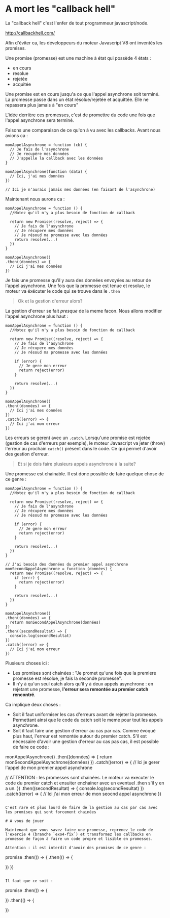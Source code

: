 # A mort les "callback hell"

La "callback hell" c'est l'enfer de tout programmeur javascript/node.

http://callbackhell.com/

Afin d'éviter ca, les développeurs du moteur Javascript V8 ont inventés les promises.

Une promise (promesse) est une machine à état qui possède 4 états : 
- en cours
- resolue
- rejetée
- acquitée

Une promise est en cours jusqu'a ce que l'appel asynchrone soit terminé.
La promesse passe dans un état résolue/rejetée et acquittée. Elle ne repassera plus jamais à "en cours"

L'idée derrière ces promesses, c'est de promettre du code une fois que l'appel asynchrone sera terminé.

Faisons une comparaison de ce qu'on à vu avec les callbacks.
Avant nous avions ca : 

```
monAppelAsynchrone = function (cb) {
  // Je fais de l'asynchrone
  // Je recupére mes données
  // J'appelle la callback avec les données
}

monAppelAsynchrone(function (data) {
  // Ici, j'ai mes données
})

// Ici je n'aurais jamais mes données (en faisant de l'asynchrone)
```

Maintenant nous aurons ca :
```
monAppelAsynchrone = function () {
  //Notez qu'il n'y a plus besoin de fonction de callback

  return new Promise((resolve, reject) => {
    // Je fais de l'asynchrone
    // Je récupere mes données
    // Je résoud ma promesse avec les données
    return resolve(...)
  })
}

monAppelAsynchrone()
.then((données) => {
  // Ici j'ai mes données
})
```

Je fais une promesse qu'il y aura des données envoyées au retour de l'appel asynchrone.
Une fois que la promesse est tenue et resolue, le moteur va éxécuter le code qui se trouve dans le `.then`

> Ok et la gestion d'erreur alors?

La gestion d'erreur se fait *presque* de la meme facon. Nous allons modifier l'appel asynchrone plus haut : 
```
monAppelAsynchrone = function () {
  //Notez qu'il n'y a plus besoin de fonction de callback

  return new Promise((resolve, reject) => {
    // Je fais de l'asynchrone
    // Je récupere mes données
    // Je résoud ma promesse avec les données

    if (error) {
      // Je gere mon erreur
      return reject(error)
    }

    return resolve(...)
  })
}

monAppelAsynchrone()
.then((données) => {
  // Ici j'ai mes données
})
.catch((error) => {
  // Ici j'ai mon erreur
})
```

Les erreurs se gerent avec un `.catch`. Lorsqu'une promise est rejetée (gestion de cas d'erreurs par exemple), le moteur Javascript va jeter (throw) l'erreur au prochain `catch()` présent dans le code. Ce qui permet d'avoir des gestion d'erreur.

> Et si je dois faire plusieurs appels asynchrone à la suite?

Une promesse est chainable. Il est donc possible de faire quelque chose de ce genre : 
```
monAppelAsynchrone = function () {
  //Notez qu'il n'y a plus besoin de fonction de callback

  return new Promise((resolve, reject) => {
    // Je fais de l'asynchrone
    // Je récupere mes données
    // Je résoud ma promesse avec les données

    if (error) {
      // Je gere mon erreur
      return reject(error)
    }

    return resolve(...)
  })
}

// J'ai besoin des données du premier appel asynchrone
monSecondAppelAsynchrone = function (données) {
  return new Promise((resolve, reject) => {
    if (errr) {
      return reject(error)
    }

    return resolve(...)
  })
}

monAppelAsynchrone()
.then((données) => {
  return monSecondAppelAsynchrone(données)
})
.then((secondResultat) => {
  console.log(secondResultat)
})
.catch((error) => {
  // Ici j'ai mon erreur
})
```

Plusieurs choses ici : 
- Les promises sont chainées : "Je promet qu'une fois que la premiere promesse est résolue, je fais la seconde promesse". 
- Il n'y à qu'un seul catch alors qu'il y à deux appels asynchrone : en rejetant une promesse, **l'erreur sera remontée au premier catch rencontré**. 

Ca implique deux choses : 
- Soit il faut uniformiser les cas d'erreurs avant de rejeter la promesse. Permettant ainsi que le code du catch soit le meme pour tout les appels asynchrone.
- Soit il faut faire une gestion d'erreur au cas par cas. Comme évoqué plus haut, l'erreur est remontée autour du premier catch. S'il est nécessaire d'avoir une gestion d'erreur au cas pas cas, il est possible de faire ce code : 

monAppelAsynchrone()
.then((données) => {
  return monSecondAppelAsynchrone(données)
})
.catch((error) => {
  // Ici je gerer l'appel de mon premier appel asynchrone

  // ATTENTION : les promesses sont chainées. Le moteur va executer le code du premier catch et ensuiter enchainer avec un eventuel .then s'il y en a un.
})
.then((secondResultat) => {
  console.log(secondResultat)
})
.catch((error) => {
  // Ici j'ai mon erreur de mon seocnd appel asynchrone
})
```

C'est rare et plus lourd de faire de la gestion au cas par cas avec les promises qui sont forcement chainées

# A vous de jouer

Maintenant que vous savez faire une promesse, reprenez le code de l'exercie 4 (branche `exo4-fix`) et transformez les callbacks en promesse de façon à faire un code propre et lisible en promesses.

Attention : il est interdit d'avoir des promises de ce genre : 
```
promise
.then(() => {
  .then(() => {

  })
})
```

Il faut que ce soit : 

```
promise
.then(() => {

})
.then(() => {
  
})
```